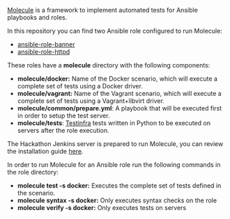 [Molecule](http://molecule.readthedocs.io/en/latest/) is a framework to implement automated tests for Ansible playbooks and roles.

In this repository you can find two Ansible role configured to run Molecule:
- [ansible-role-banner](hackathons/rhte-2018-emea/roles/ansible-role-httpd)
- [ansible-role-httpd](hackathons/rhte-2018-emea/roles/ansible-role-banner)


These roles have a **molecule** directory with the following components:
  - **molecule/docker:** Name of the Docker scenario, which will execute a complete set of tests using a Docker driver.
  - **molecule/vagrant:** Name of the Vagrant scenario, which will execute a complete set of tests using a Vagrant+libvirt driver.
  - **molecule/common/prepare.yml**: A playbook that will be executed first in order to setup the test server.
  - **molecule/tests**: [Testinfra](https://testinfra.readthedocs.io/en/latest/) tests written in Python to be executed on servers after the role execution.

The Hackathon Jenkins server is prepared to run Molecule, you can review the installation guide [here](https://molecule.readthedocs.io/en/stable/installation.html).

In order to run Molecule for an Ansible role run the following commands in the role directory:
  - **molecule test -s docker:** Executes the complete set of tests defined in the scenario.
  - **molecule syntax -s docker:** Only executes syntax checks on the role
  - **molecule verify -s docker:** Only executes tests on servers

